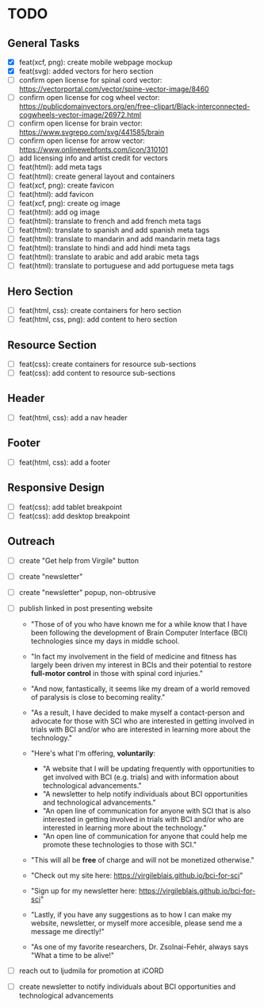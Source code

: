 # TODO

## General Tasks
  - [X] feat(xcf, png): create mobile webpage mockup
  - [X] feat(svg): added vectors for hero section
  - [ ] confirm open license for spinal cord vector: https://vectorportal.com/vector/spine-vector-image/8460
  - [ ] confirm open license for cog wheel vector: https://publicdomainvectors.org/en/free-clipart/Black-interconnected-cogwheels-vector-image/26972.html
  - [ ] confirm open license for brain vector: https://www.svgrepo.com/svg/441585/brain
  - [ ] confirm open license for arrow vector: https://www.onlinewebfonts.com/icon/310101
  - [ ] add licensing info and artist credit for vectors
  - [ ] feat(html): add meta tags
  - [ ] feat(html): create general layout and containers
  - [ ] feat(xcf, png): create favicon
  - [ ] feat(html): add favicon
  - [ ] feat(xcf, png): create og image
  - [ ] feat(html): add og image
  - [ ] feat(html): translate to french and add french meta tags
  - [ ] feat(html): translate to spanish and add spanish meta tags
  - [ ] feat(html): translate to mandarin and add mandarin meta tags
  - [ ] feat(html): translate to hindi and add hindi meta tags
  - [ ] feat(html): translate to arabic and add arabic meta tags
  - [ ] feat(html): translate to portuguese and add portuguese meta tags

## Hero Section
- [ ] feat(html, css): create containers for hero section
- [ ] feat(html, css, png): add content to hero section

## Resource Section
  - [ ] feat(css): create containers for resource sub-sections
  - [ ] feat(css): add content to resource sub-sections

## Header
- [ ] feat(html, css): add a nav header

## Footer
- [ ] feat(html, css): add a footer

## Responsive Design

- [ ] feat(css): add tablet breakpoint
- [ ] feat(css): add desktop breakpoint

## Outreach
- [ ] create "Get help from Virgile" button
- [ ] create "newsletter"
- [ ] create "newsletter" popup, non-obtrusive

- [ ] publish linked in post presenting website
  - "Those of of you who have known me for a while know that I have been following the development of Brain Computer Interface (BCI) technologies since my days in middle school.
  - "In fact my involvement in the field of medicine and fitness has largely been driven my interest in BCIs and their potential to restore **full-motor control** in those with spinal cord injuries."
  - "And now, fantastically, it seems like my dream of a world removed of paralysis is close to becoming reality."
  - "As a result, I have decided to make myself a contact-person and advocate for those with SCI who are interested in getting involved in trials with BCI and/or who are interested in learning more about the technology."
  - "Here's what I'm offering, **voluntarily**:
    - "A website that I will be updating frequently with opportunities to get involved with BCI (e.g. trials) and with information about technological advancements."
    - "A newsletter to help notify individuals about BCI opportunities and technological advancements."
    - "An open line of communication for anyone with SCI that is also interested in getting involved in trials with BCI and/or who are interested in learning more about the technology."
    - "An open line of communication for anyone that could help me promote these technologies to those with SCI."
  - "This will all be **free** of charge and will not be monetized otherwise."
  - "Check out my site here: https://virgileblais.github.io/bci-for-sci"
  - "Sign up for my newsletter here: https://virgileblais.github.io/bci-for-sci"
  - "Lastly, if you have any suggestions as to how I can make my website, newsletter, or myself more accesible, please send me a message me directly!"

  - "As one of my favorite researchers, Dr. Zsolnai-Fehér, always says "What a time to be alive!"

- [ ] reach out to ljudmila for promotion at iCORD
- [ ] create newsletter to notify individuals about BCI opportunities and technological advancements